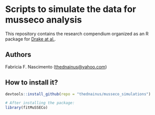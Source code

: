 # Scripts to simulate the data for musseco analysis

This repository contains the research compendium organized as an R package for [Drake at al.](https://www.biorxiv.org/content/10.1101/2025.05.08.652803v1).


## Authors
Fabricia F. Nascimento (thednainus@yahoo.com)


## How to install it?

```r
devtools::install_github(repo = "thednainus/musseco_simulations")

# After installing the package:
library(fitMuSSECo)
```
